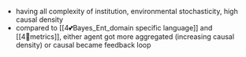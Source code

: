 - having all complexity of institution, environmental stochasticity, high causal density
- compared to [[4💕Bayes_Ent_domain specific language]] and [[4🔴metrics]], either agent got more aggregated (increasing causal density) or causal became feedback loop
